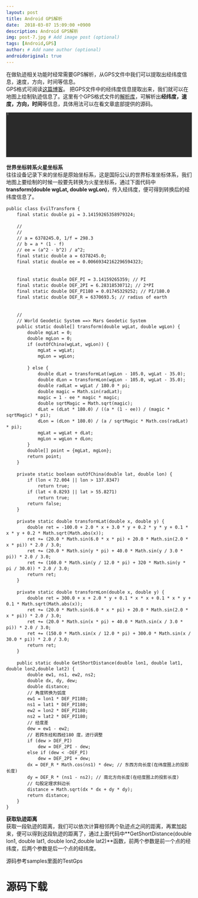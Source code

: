 ```yaml
---
layout: post
title: Android GPS解析
date:  2018-03-07 15:09:00 +0900  
description: Android GPS解析
img: post-7.jpg # Add image post (optional)
tags: [Android,GPS]
author: # Add name author (optional)
androidoriginal: true
---
```


在做轨迹相关功能时经常需要GPS解析，从GPS文件中我们可以提取出经纬度信息，速度，方向，时间等信息。<br>
GPS格式可阅读[这篇博客](https://leach-chen.github.io/GPS-file/ "点击前往")。
把GPS文件中的经纬度信息提取出来，我们就可以在地图上绘制轨迹信息了。这里有个GPS格式文件的[解析库](https://github.com/eantoranz/gps-parser "点击前往")，可解析出**经纬度，速度，方向，时间**等信息，具体用法可以在看文章底部提供的源码。

![](/assets/img/blog/androidoriginal/gps/gpsparase.gif)

**世界坐标转系火星坐标系**<br>
往往设备记录下来的坐标是原始坐标系，这是国际公认的世界标准坐标体系，我们地图上要绘制的时候一般要先转换为火星坐标系，通过下面代码中**transform(double wgLat, double wgLon)**，传入经纬度，便可得到转换后的经纬度信息了。

	public class EvilTransform {
	    final static double pi = 3.14159265358979324;

	    //
	    //
	    // a = 6378245.0, 1/f = 298.3
	    // b = a * (1 - f)
	    // ee = (a^2 - b^2) / a^2;
	    final static double a = 6378245.0;
	    final static double ee = 0.00669342162296594323;


	    final static double DEF_PI = 3.14159265359; // PI
	    final static double DEF_2PI = 6.28318530712; // 2*PI
	    final static double DEF_PI180 = 0.01745329252; // PI/180.0
	    final static double DEF_R = 6370693.5; // radius of earth


	    //
	    // World Geodetic System ==> Mars Geodetic System
	    public static double[] transform(double wgLat, double wgLon) {
	        double mgLat = 0;
	        double mgLon = 0;
	        if (outOfChina(wgLat, wgLon)) {
	            mgLat = wgLat;
	            mgLon = wgLon;

	        } else {
	            double dLat = transformLat(wgLon - 105.0, wgLat - 35.0);
	            double dLon = transformLon(wgLon - 105.0, wgLat - 35.0);
	            double radLat = wgLat / 180.0 * pi;
	            double magic = Math.sin(radLat);
	            magic = 1 - ee * magic * magic;
	            double sqrtMagic = Math.sqrt(magic);
	            dLat = (dLat * 180.0) / ((a * (1 - ee)) / (magic * sqrtMagic) * pi);
	            dLon = (dLon * 180.0) / (a / sqrtMagic * Math.cos(radLat) * pi);
	            mgLat = wgLat + dLat;
	            mgLon = wgLon + dLon;
	        }
	        double[] point = {mgLat, mgLon};
	        return point;
	    }

	    private static boolean outOfChina(double lat, double lon) {
	        if (lon < 72.004 || lon > 137.8347)
	            return true;
	        if (lat < 0.8293 || lat > 55.8271)
	            return true;
	        return false;
	    }

	    private static double transformLat(double x, double y) {
	        double ret = -100.0 + 2.0 * x + 3.0 * y + 0.2 * y * y + 0.1 * x * y + 0.2 * Math.sqrt(Math.abs(x));
	        ret += (20.0 * Math.sin(6.0 * x * pi) + 20.0 * Math.sin(2.0 * x * pi)) * 2.0 / 3.0;
	        ret += (20.0 * Math.sin(y * pi) + 40.0 * Math.sin(y / 3.0 * pi)) * 2.0 / 3.0;
	        ret += (160.0 * Math.sin(y / 12.0 * pi) + 320 * Math.sin(y * pi / 30.0)) * 2.0 / 3.0;
	        return ret;
	    }

	    private static double transformLon(double x, double y) {
	        double ret = 300.0 + x + 2.0 * y + 0.1 * x * x + 0.1 * x * y + 0.1 * Math.sqrt(Math.abs(x));
	        ret += (20.0 * Math.sin(6.0 * x * pi) + 20.0 * Math.sin(2.0 * x * pi)) * 2.0 / 3.0;
	        ret += (20.0 * Math.sin(x * pi) + 40.0 * Math.sin(x / 3.0 * pi)) * 2.0 / 3.0;
	        ret += (150.0 * Math.sin(x / 12.0 * pi) + 300.0 * Math.sin(x / 30.0 * pi)) * 2.0 / 3.0;
	        return ret;
	    }

	    public static double GetShortDistance(double lon1, double lat1, double lon2,double lat2) {
	        double ew1, ns1, ew2, ns2;
	        double dx, dy, dew;
	        double distance;
	        // 角度转换为弧度
	        ew1 = lon1 * DEF_PI180;
	        ns1 = lat1 * DEF_PI180;
	        ew2 = lon2 * DEF_PI180;
	        ns2 = lat2 * DEF_PI180;
	        // 经度差
	        dew = ew1 - ew2;
	        // 若跨东经和西经180 度，进行调整
	        if (dew > DEF_PI)
	            dew = DEF_2PI - dew;
	        else if (dew < -DEF_PI)
	            dew = DEF_2PI + dew;
	        dx = DEF_R * Math.cos(ns1) * dew; // 东西方向长度(在纬度圈上的投影长度)
	        dy = DEF_R * (ns1 - ns2); // 南北方向长度(在经度圈上的投影长度)
	        // 勾股定理求斜边长
	        distance = Math.sqrt(dx * dx + dy * dy);
	        return distance;
	    }
	}

**获取轨迹距离**<br>
获取一段轨迹的距离，我们可以依次计算相邻两个轨迹点之间的距离，再累加起来，便可以得到这段轨迹的距离了，通过上面代码中**GetShortDistance(double lon1, double lat1, double lon2,double lat2)**函数，前两个参数是前一个点的经纬度，后两个参数是后一个点的经纬度。

源码参考samples里面的TestGps
<h1><a href="https://github.com/leach-chen/TestProject/tree/master/samples/TestGps" style="text-decoration: none;" target="_blank" title="源码下载">源码下载</a>
<h1>

